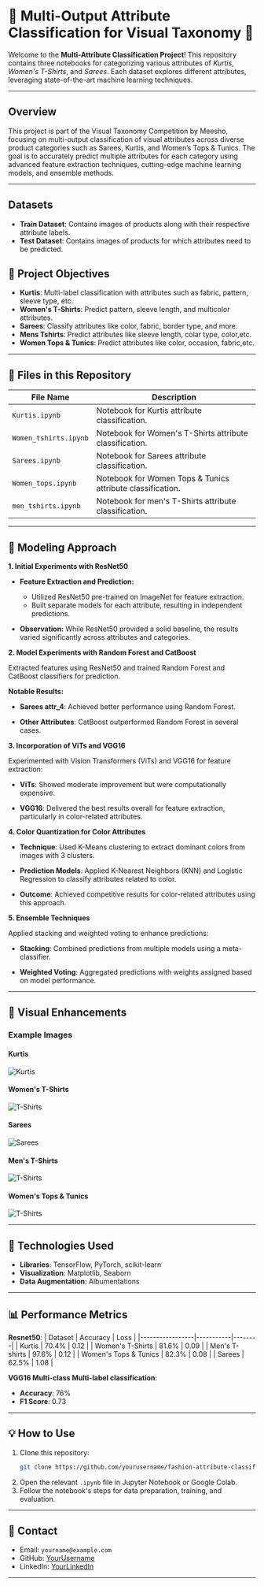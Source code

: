 # 🌟 **Multi-Output Attribute Classification for Visual Taxonomy** 🌟

Welcome to the **Multi-Attribute Classification Project**! This repository contains three notebooks for categorizing various attributes of *Kurtis*, *Women's T-Shirts*, and *Sarees*. Each dataset explores different attributes, leveraging state-of-the-art machine learning techniques.

---

## **Overview**

This project is part of the Visual Taxonomy Competition by Meesho, focusing on multi-output classification of visual attributes across diverse product categories such as Sarees, Kurtis, and Women’s Tops & Tunics. The goal is to accurately predict multiple attributes for each category using advanced feature extraction techniques, cutting-edge machine learning models, and ensemble methods.

---
## **Datasets**
- **Train Dataset**: Contains images of products along with their respective attribute labels.
- **Test Dataset**: Contains images of products for which attributes need to be predicted.

## 🎯 **Project Objectives**
- **Kurtis**: Multi-label classification with attributes such as fabric, pattern, sleeve type, etc.
- **Women's T-Shirts**: Predict pattern, sleeve length, and multicolor attributes.
- **Sarees**: Classify attributes like color, fabric, border type, and more.
- **Mens Tshirts**: Predict attributes like sleeve length, colar type, color,etc.
- **Women Tops & Tunics**: Predict attributes like color, occasion, fabric,etc.

---

## 📂 **Files in this Repository**
| File Name         | Description                                  |
|--------------------|----------------------------------------------|
| `Kurtis.ipynb`    | Notebook for Kurtis attribute classification. |
| `Women_tshirts.ipynb` | Notebook for Women's T-Shirts attribute classification. |
| `Sarees.ipynb`    | Notebook for Sarees attribute classification. |
| `Women_tops.ipynb` | Notebook for Women Tops & Tunics attribute classification. |
| `men_tshirts.ipynb` | Notebook for men's T-Shirts attribute classification. |

---

## 🚀 **Modeling Approach**
**1. Initial Experiments with ResNet50**

- **Feature Extraction and Prediction:**

  - Utilized ResNet50 pre-trained on ImageNet for feature extraction.
  - Built separate models for each attribute, resulting in independent predictions.

- **Observation:** While ResNet50 provided a solid baseline, the results varied significantly across attributes and categories.


**2. Model Experiments with Random Forest and CatBoost**

Extracted features using ResNet50 and trained Random Forest and CatBoost classifiers for prediction.

**Notable Results:**

- **Sarees attr_4**: Achieved better performance using Random Forest.

- **Other Attributes**: CatBoost outperformed Random Forest in several cases.


**3. Incorporation of ViTs and VGG16**

Experimented with Vision Transformers (ViTs) and VGG16 for feature extraction:

- **ViTs**: Showed moderate improvement but were computationally expensive.

- **VGG16**: Delivered the best results overall for feature extraction, particularly in color-related attributes.


**4. Color Quantization for Color Attributes**

- **Technique**: Used K-Means clustering to extract dominant colors from images with 3 clusters.

- **Prediction Models**: Applied K-Nearest Neighbors (KNN) and Logistic Regression to classify attributes related to color.

- **Outcome**: Achieved competitive results for color-related attributes using this approach.


**5. Ensemble Techniques**

Applied stacking and weighted voting to enhance predictions:

- **Stacking**: Combined predictions from multiple models using a meta-classifier.

- **Weighted Voting**: Aggregated predictions with weights assigned based on model performance.

---

## 🎨 **Visual Enhancements**

### **Example Images**
#### Kurtis
![Kurtis](./Kurti.jpg)

#### Women's T-Shirts
![T-Shirts](./Women_Tshirt.jpg)

#### Sarees
![Sarees](./Saree.jpg)

#### Men's T-Shirts
![T-Shirts](./Men_Tshirt.jpg)

#### Women's Tops & Tunics
![T-Shirts](./Women_Top.jpg)

---

## 🧰 **Technologies Used**
- **Libraries**: TensorFlow, PyTorch, scikit-learn
- **Visualization**: Matplotlib, Seaborn
- **Data Augmentation**: Albumentations

---

## 📊 **Performance Metrics**
**Resnet50**:
| Dataset         | Accuracy  | Loss   |
|-----------------|-----------|--------|
| Kurtis          | 70.4%     | 0.12   |
| Women's T-Shirts | 81.6%     | 0.09   |
| Men's T-shirts          | 97.6%     | 0.12   |
| Women's Tops & Tunics          | 82.3%     | 0.08   |
| Sarees          | 62.5%     | 1.08   |

**VGG16 Multi-class Multi-label classification**:
- **Accuracy**: 76%
- **F1 Score**: 0.73

---

## 💡 **How to Use**
1. Clone this repository:
   ```bash
   git clone https://github.com/yourusername/fashion-attribute-classification.git
   ```
2. Open the relevant `.ipynb` file in Jupyter Notebook or Google Colab.
3. Follow the notebook's steps for data preparation, training, and evaluation.

---

## 📩 **Contact**
- Email: `yourname@example.com`
- GitHub: [YourUsername](https://github.com/PRAK-HARS)
- LinkedIn: [YourLinkedIn](https://www.linkedin.com/in/prakhar-singh-a6a60321b/)

---
